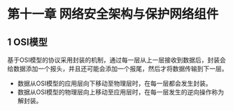 # 第十一章  网络安全架构与保护网络组件

## 1 OSI模型
基于OSI模型的协议采用封装的机制，通过每一层从上一层接收到数据后，封装会给数据添加一个报头，并且还可能会添加一个报尾，然后才将数据传输到下一层。

* 数据从OSI模型的应用层向下移动至物理层时，在每一层都会发生封装。
* 数据从OSI模型的物理层向上移动至应用层时，在每一层发生的逆向操作称为解封装。